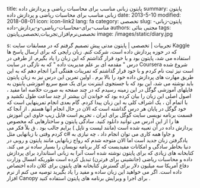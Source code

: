 title: پایتون زبانی مناسب برای محاسبات ریاضی و پردازش داده
summary: پایتون زبانی مناسب برای محاسبات ریاضی و پردازش داده
date: 2013-5-10
modified: 2018-08-01
icon:  icon-link2
lang: fa
category: تخصصی
slug: پایتون-زبانی-مناسب-برای-محاسبات-ریاضی-و-پردازش-داده
authors: مجتبی بنائی
tags: تخصصی‌نرم‌افزار,تجربیات,تخصصی,پایتون
image: /images/static/diary.jpg

s: تجربیات | تخصصی | پایتون مدتی پیش تصمیم گرفتم که در مسابقات سایت Kaggle که در حوزه پردازش داده است، شرکت کنم. زبان رایجی که برای ارسال پاسخ ها استفاده می شد، پایتون بود و با خود قرار گذاشتم که این زبان را یاد بگیرم.  از طرفی در درس " مقدمه ای بر علم مدیریت داده " که به تازگی در سایت Coursera شروع شده است نیز ثبت نام کردم و با خود قرار گذاشتم که تمرینات هفتگی آنرا انجام دهم که به این طریق مهارت های پردازش داده خود را بالا برم . اولین تمرین این درس نیز به زبان پایتون باید نوشته می شد، این بود که با جستجوی اینترنت برای یک منبع سریع آموزشی پایتون به فایلهای آموزشی گوگل در این زمینه رسیدم که در چند صفحه به صورت خلاصه اما مفید ، اصول اصلی این زبان را بیان کرده بود که خواندن آن بیشتر از چند ساعت طول نکشید و با اتمام آن ، یک اشراف کلی به این زبان پیدا کردم.  گام بعدی انجام تمرینهایی است که خود گوگل در پایان هر درس گذاشته است که الان در حال انجام آنها هستم . از آنجا که قسمت برنامه نویسی سایت گوگل برای ایران ، تحریم است فایل زیپ حاوی این آموزش ها را از این آدرس می توانید دانلود کنید.  سادگی پایتون و ساختارهایی که مخصوص پردازش داده در آن تعبیه شده است (مانند لیست و تاپل ) برایم جالب بود . ق بلاً فکر می کردم وقتی با زبانهایی مثل c# و جاوا همه کاری می توان انجام داد ، چه نیازی به یادگرفتن زبان جدید است اما الان متوجه شدم که رواج زبانهایی مانند پایتون و روبی در دنیا بخاطر سادگی و امکانات مفیدیست که کار برنامه نویسان را بسیار ساده تر می کند.  کتابخانه های زیادی که برای پایتون نوشته شده است آنرا به زبانی استاندارد برای پردازش داده و محاسبات ریاضی (جانشینی برای فرترن) تبدیل کرده است طوریکه امسال وزارت دفاع آمریکا سه میلیون دلار برای گسترش کتابخانه های پایتون برای کلان داده اختصاص داده است.  اگر می خواهید این زبان ساده و  مفید را یاد بگیرید توصیه می کنم از نرم افزار Canopy برای اجرا و ویرایش برنامه های پایتون استفاده کنید .